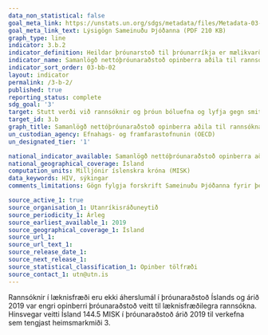 ```yaml
---
data_non_statistical: false
goal_meta_link: https://unstats.un.org/sdgs/metadata/files/Metadata-03-0B-02.pdf
goal_meta_link_text: Lýsigögn Sameinuðu Þjóðanna (PDF 210 KB)
graph_type: line
indicator: 3.b.2
indicator_definition: Heildar þróunarstoð til þróunarríkja er mælikvarði á viðleitni þróaðra ríkja að styðja við heilbrigðisrannsóknir og heilbrigðisþjónustu í þróunarríkjum.
indicator_name: Samanlögð nettóþróunaraðstoð opinberra aðila til rannsókna í læknisfræði og helstu heilbrigðisgreina.
indicator_sort_order: 03-bb-02
layout: indicator
permalink: /3-b-2/
published: true
reporting_status: complete
sdg_goal: '3'
target: Stutt verði við rannsóknir og þróun bóluefna og lyfja gegn smitsjúkdómum og öðrum sjúkdómum sem herja einkum á fólk í þróunarlöndum, aðgengi verði veitt að nauðsynlegum lyfjum og bóluefnum á viðráðanlegu verði samkvæmt Dohayfirlýsingunni um TRIPS-samninginn og lýðheilsu sem staðfestir rétt þróunarlanda til þess að nýta sér til fulls ákvæði samningsins um hugverkarétt í viðskiptum í því skyni að vernda lýðheilsu og einkum og sér í lagi aðgengi allra að lyfjum.
target_id: 3.b
graph_title: Samanlögð nettóþróunaraðstoð opinberra aðila til rannsókna í læknisfræði og helstu heilbrigðisgreina.
un_custodian_agency: Efnahags- og framfarastofnunin (OECD)
un_designated_tier: '1'

national_indicator_available: Samanlögð nettóþróunaraðstoð opinberra aðila til rannsókna í læknisfræði og helstu heilbrigðisgreina.
national_geographical_coverage: Ísland
computation_units: Milljónir íslenskra króna (MISK)
data_keywords: HIV, sýkingar
comments_limitations: Gögn fylgja forskrift Sameinuðu Þjóðanna fyrir þennan mælikvarða. Þessi mælikvarði var fundinn í samstarfi við sérfræðinga á þessu sviði. 

source_active_1: true
source_organisation_1: Utanríkisráðuneytið
source_periodicity_1: Árleg
source_earliest_available_1: 2019
source_geographical_coverage_1: Ísland
source_url_1: 
source_url_text_1:
source_release_date_1:
source_next_release_1:
source_statistical_classification_1: Opinber tölfræði
source_contact_1: utn@utn.is
---
```


Rannsóknir í læknisfræði eru ekki áherslumál í þróunaraðstoð Íslands og árið 2019 var engri opinberri þróunaraðstoð veitt til læknisfræðilegra rannsókna. Hinsvegar veitti Ísland 144.5 MISK í þróunaraðstoð árið 2019 til verkefna sem tengjast heimsmarkmiði 3.
